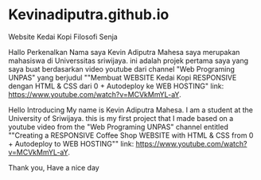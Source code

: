 # Kevinadiputra.github.io
Website Kedai Kopi Filosofi Senja

Hallo Perkenalkan Nama saya Kevin Adiputra Mahesa
saya merupakan mahasiswa di Universsitas sriwijaya. ini adalah projek pertama saya yang saya buat 
berdasarkan video youtube dari channel "Web Programing UNPAS" yang berjudul
""Membuat WEBSITE Kedai Kopi RESPONSIVE dengan HTML & CSS dari 0 + Autodeploy ke WEB HOSTING"
link: https://www.youtube.com/watch?v=MCVkMmYL-aY.

Hello Introducing My name is Kevin Adiputra Mahesa.
I am a student at the University of Sriwijaya. this is my first project that I made 
based on a youtube video from the "Web Programing UNPAS" channel entitled
""Creating a RESPONSIVE Coffee Shop WEBSITE with HTML & CSS from 0 + Autodeploy to WEB HOSTING""
link: https://www.youtube.com/watch?v=MCVkMmYL-aY.

Thank you, Have a nice day
